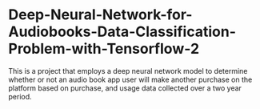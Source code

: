 # Deep-Neural-Network-for-Audiobooks-Data-Classification-Problem-with-Tensorflow-2
 This is a project that employs a deep neural network model to determine whether or not an audio book app user will make another purchase on the platform based on purchase, and usage data collected over a two year period.
